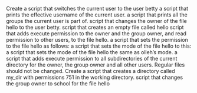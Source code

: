 Create a script that switches the current user to the user betty
a script that prints the effective username of the current user.
a script that prints all the groups the current user is part of.
script that changes the owner of the file hello to the user betty.
script that creates an empty file called hello
script that adds execute permission to the owner and the group owner, and read permission to other users, to the file hello.
a script that sets the permission to the file hello as follows:
 a script that sets the mode of the file hello to this:
a script that sets the mode of the file hello the same as olleh’s mode.
a script that adds execute permission to all subdirectories of the current directory for the owner, the group owner and all other users. Regular files should not be changed.
Create a script that creates a directory called my_dir with permissions 751 in the working directory.
script that changes the group owner to school for the file hello
